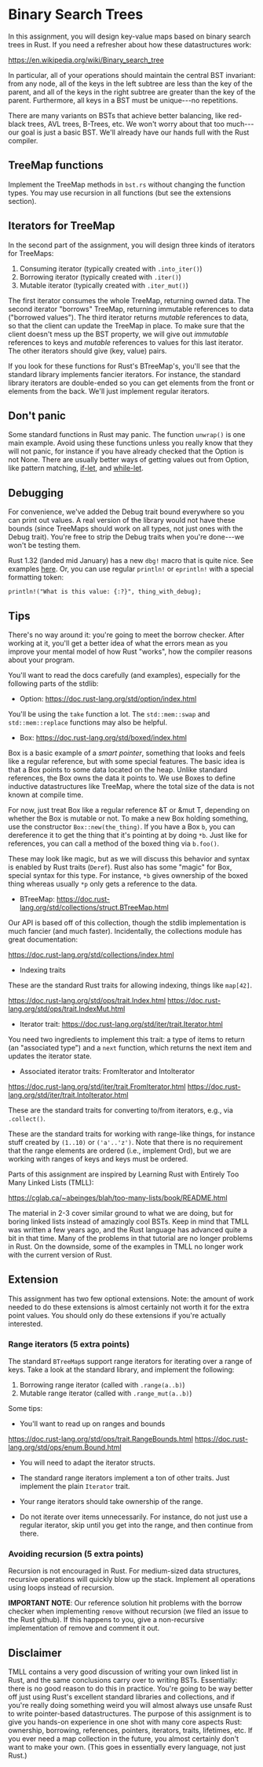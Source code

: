 # Binary Search Trees

In this assignment, you will design key-value maps based on binary search trees
in Rust. If you need a refresher about how these datastructures work:

https://en.wikipedia.org/wiki/Binary_search_tree

In particular, all of your operations should maintain the central BST invariant:
from any node, all of the keys in the left subtree are less than the key of the
parent, and all of the keys in the right subtree are greater than the key of the
parent. Furthermore, all keys in a BST must be unique---no repetitions.

There are many variants on BSTs that achieve better balancing, like red-black
trees, AVL trees, B-Trees, etc. We won't worry about that too much---our goal is
just a basic BST. We'll already have our hands full with the Rust compiler.

## TreeMap functions

Implement the TreeMap methods in `bst.rs` without changing the function types.
You may use recursion in all functions (but see the extensions section).

## Iterators for TreeMap

In the second part of the assignment, you will design three kinds of iterators
for TreeMaps:

1. Consuming iterator (typically created with `.into_iter()`)
2. Borrowing iterator (typically created with `.iter()`)
3. Mutable iterator (typically created with `.iter_mut()`)

The first iterator consumes the whole TreeMap, returning owned data. The second
iterator "borrows" TreeMap, returning immutable references to data ("borrowed
values"). The third iterator returns *mutable* references to data, so that the
client can update the TreeMap in place. To make sure that the client doesn't
mess up the BST property, we will give out *immutable* references to keys and
*mutable* references to values for this last iterator. The other iterators
should give (key, value) pairs.

If you look for these functions for Rust's BTreeMap's, you'll see that the
standard library implements fancier iterators. For instance, the standard
library iterators are double-ended so you can get elements from the front or
elements from the back. We'll just implement regular iterators.

## Don't panic

Some standard functions in Rust may panic. The function `unwrap()` is one main
example. Avoid using these functions unless you really know that they will not
panic, for instance if you have already checked that the Option is not None.
There are usually better ways of getting values out from Option, like pattern
matching,
[if-let](https://doc.rust-lang.org/rust-by-example/flow_control/if_let.html),
and
[while-let](https://doc.rust-lang.org/rust-by-example/flow_control/while_let.html).

## Debugging

For convenience, we've added the Debug trait bound everywhere so you can print
out values. A real version of the library would not have these bounds (since
TreeMaps should work on all types, not just ones with the Debug trait). You're
free to strip the Debug traits when you're done---we won't be testing them.

Rust 1.32 (landed mid January) has a new `dbg!` macro that is quite nice. See
examples [here](https://doc.rust-lang.org/std/macro.dbg.html). Or, you can use
regular `println!` or `eprintln!` with a special formatting token:

```
println!("What is this value: {:?}", thing_with_debug);
```

## Tips

There's no way around it: you're going to meet the borrow checker. After working
at it, you'll get a better idea of what the errors mean as you improve your
mental model of how Rust "works", how the compiler reasons about your program.

You'll want to read the docs carefully (and examples), especially for the
following parts of the stdlib:

* Option: https://doc.rust-lang.org/std/option/index.html

You'll be using the `take` function a lot. The `std::mem::swap` and
`std::mem::replace` functions may also be helpful.

* Box: https://doc.rust-lang.org/std/boxed/index.html

Box is a basic example of a *smart pointer*, something that looks and feels like
a regular reference, but with some special features. The basic idea is that a
Box points to some data located on the heap. Unlike standard references, the Box
owns the data it points to. We use Boxes to define inductive datastructures like
TreeMap, where the total size of the data is not known at compile time.

For now, just treat Box<T> like a regular reference &T or &mut T, depending on
whether the Box is mutable or not. To make a new Box holding something, use the
constructor `Box::new(the_thing)`. If you have a Box `b`, you can dereference it
to get the thing that it's pointing at by doing `*b`. Just like for references,
you can call a method of the boxed thing via `b.foo()`.

These may look like magic, but as we will discuss this behavior and syntax is
enabled by Rust traits (`Deref`). Rust also has some "magic" for Box, special
syntax for this type. For instance, `*b` gives ownership of the boxed thing
whereas usually `*p` only gets a reference to the data.

* BTreeMap: https://doc.rust-lang.org/std/collections/struct.BTreeMap.html

Our API is based off of this collection, though the stdlib implementation is
much fancier (and much faster). Incidentally, the collections module has great
documentation:

https://doc.rust-lang.org/std/collections/index.html

* Indexing traits

These are the standard Rust traits for allowing indexing, things like `map[42]`.

https://doc.rust-lang.org/std/ops/trait.Index.html
https://doc.rust-lang.org/std/ops/trait.IndexMut.html

* Iterator trait: https://doc.rust-lang.org/std/iter/trait.Iterator.html

You need two ingredients to implement this trait: a type of items to return (an
"associated type") and a `next` function, which returns the next item and
updates the iterator state.

* Associated iterator traits: FromIterator and IntoIterator 

https://doc.rust-lang.org/std/iter/trait.FromIterator.html
https://doc.rust-lang.org/std/iter/trait.IntoIterator.html

These are the standard traits for converting to/from iterators, e.g., via
`.collect()`.

These are the standard traits for working with range-like things, for instance
stuff created by `(1..10)` or `('a'..'z')`. Note that there is no requirement
that the range elements are ordered (i.e., implement Ord), but we are working
with ranges of keys and keys must be ordered.

Parts of this assignment are inspired by Learning Rust with Entirely Too Many
Linked Lists (TMLL):

https://cglab.ca/~abeinges/blah/too-many-lists/book/README.html

The material in 2-3 cover similar ground to what we are doing, but for boring
linked lists instead of amazingly cool BSTs. Keep in mind that TMLL was written
a few years ago, and the Rust language has advanced quite a bit in that time.
Many of the problems in that tutorial are no longer problems in Rust. On the
downside, some of the examples in TMLL no longer work with the current version
of Rust.

## Extension

This assignment has two few optional extensions. Note: the amount of work needed
to do these extensions is almost certainly not worth it for the extra point
values. You should only do these extensions if you're actually interested.

### Range iterators (5 extra points)

The standard `BTreeMap`s support range iterators for iterating over a range of
keys. Take a look at the standard library, and implement the following:

1. Borrowing range iterator (called with `.range(a..b)`)
2. Mutable range iterator (called with `.range_mut(a..b)`)

Some tips:

* You'll want to read up on ranges and bounds

https://doc.rust-lang.org/std/ops/trait.RangeBounds.html
https://doc.rust-lang.org/std/ops/enum.Bound.html

* You will need to adapt the iterator structs.

* The standard range iterators implement a ton of other traits. Just implement
  the plain `Iterator` trait.

* Your range iterators should take ownership of the range.

* Do not iterate over items unnecessarily. For instance, do not just use a
  regular iterator, skip until you get into the range, and then continue from
  there.

### Avoiding recursion (5 extra points)

Recursion is not encouraged in Rust. For medium-sized data structures, recursive
operations will quickly blow up the stack. Implement all operations using loops
instead of recursion.

**IMPORTANT NOTE**: Our reference solution hit problems with the borrow checker
when implementing `remove` without recursion (we filed an issue to the Rust
github). If this happens to you, give a non-recursive implementation of remove
and comment it out.

## Disclaimer

TMLL contains a very good discussion of writing your own linked list in Rust,
and the same conclusions carry over to writing BSTs. Essentially: there is no
good reason to do this in practice. You're going to be way better off just using
Rust's excellent standard libraries and collections, and if you're really doing
something weird you will almost always use unsafe Rust to write pointer-based
datastructures. The purpose of this assignment is to give you hands-on
experience in one shot with many core aspects Rust: ownership, borrowing,
references, pointers, iterators, traits, lifetimes, etc. If you ever need a map
collection in the future, you almost certainly don't want to make your own.
(This goes in essentially every language, not just Rust.)
